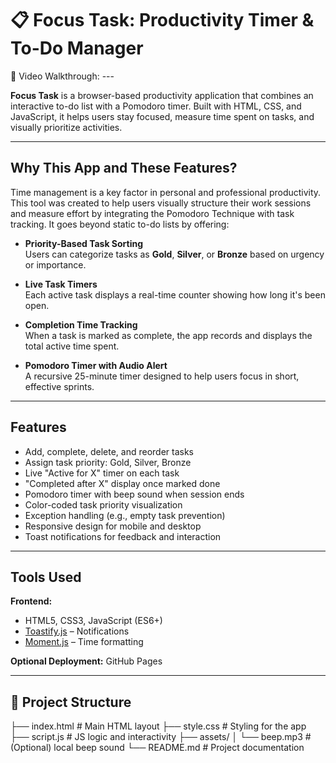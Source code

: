 # 📋 Focus Task: Productivity Timer & To-Do Manager  
🎥 Video Walkthrough: ---

**Focus Task** is a browser-based productivity application that combines an interactive to-do list with a Pomodoro timer. Built with HTML, CSS, and JavaScript, it helps users stay focused, measure time spent on tasks, and visually prioritize activities.

---

## Why This App and These Features?

Time management is a key factor in personal and professional productivity. This tool was created to help users visually structure their work sessions and measure effort by integrating the Pomodoro Technique with task tracking. It goes beyond static to-do lists by offering:

- **Priority-Based Task Sorting**  
  Users can categorize tasks as **Gold**, **Silver**, or **Bronze** based on urgency or importance.

- **Live Task Timers**  
  Each active task displays a real-time counter showing how long it's been open.

- **Completion Time Tracking**  
  When a task is marked as complete, the app records and displays the total active time spent.

- **Pomodoro Timer with Audio Alert**  
  A recursive 25-minute timer designed to help users focus in short, effective sprints.

---

## Features

- Add, complete, delete, and reorder tasks  
- Assign task priority: Gold, Silver, Bronze  
- Live "Active for X" timer on each task  
- "Completed after X" display once marked done  
- Pomodoro timer with beep sound when session ends  
- Color-coded task priority visualization  
- Exception handling (e.g., empty task prevention)  
- Responsive design for mobile and desktop  
- Toast notifications for feedback and interaction

---

## Tools Used

**Frontend:**
- HTML5, CSS3, JavaScript (ES6+)
- [Toastify.js](https://www.npmjs.com/package/toastify-js) – Notifications  
- [Moment.js](https://momentjs.com/) – Time formatting

**Optional Deployment:** GitHub Pages

---

## 📁 Project Structure

├── index.html # Main HTML layout
├── style.css # Styling for the app
├── script.js # JS logic and interactivity
├── assets/
│ └── beep.mp3 # (Optional) local beep sound
└── README.md # Project documentation
